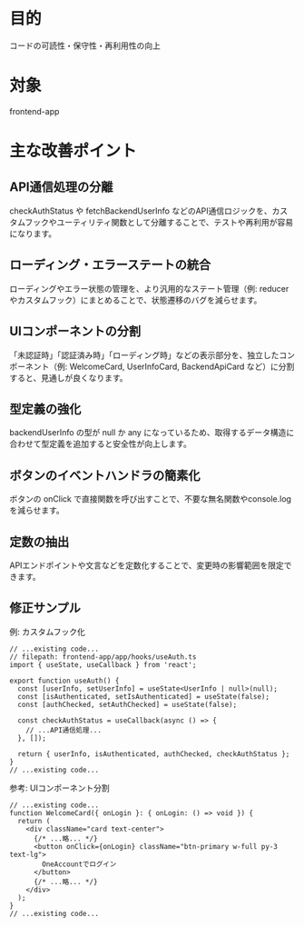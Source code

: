 # 目的
コードの可読性・保守性・再利用性の向上

# 対象
frontend-app

# 主な改善ポイント

## API通信処理の分離
checkAuthStatus や fetchBackendUserInfo などのAPI通信ロジックを、カスタムフックやユーティリティ関数として分離することで、テストや再利用が容易になります。

## ローディング・エラーステートの統合
ローディングやエラー状態の管理を、より汎用的なステート管理（例: reducerやカスタムフック）にまとめることで、状態遷移のバグを減らせます。

## UIコンポーネントの分割
「未認証時」「認証済み時」「ローディング時」などの表示部分を、独立したコンポーネント（例: WelcomeCard, UserInfoCard, BackendApiCard など）に分割すると、見通しが良くなります。

## 型定義の強化
backendUserInfo の型が null か any になっているため、取得するデータ構造に合わせて型定義を追加すると安全性が向上します。

## ボタンのイベントハンドラの簡素化
ボタンの onClick で直接関数を呼び出すことで、不要な無名関数やconsole.logを減らせます。

## 定数の抽出
APIエンドポイントや文言などを定数化することで、変更時の影響範囲を限定できます。

## 修正サンプル
例: カスタムフック化
```
// ...existing code...
// filepath: frontend-app/app/hooks/useAuth.ts
import { useState, useCallback } from 'react';

export function useAuth() {
  const [userInfo, setUserInfo] = useState<UserInfo | null>(null);
  const [isAuthenticated, setIsAuthenticated] = useState(false);
  const [authChecked, setAuthChecked] = useState(false);

  const checkAuthStatus = useCallback(async () => {
    // ...API通信処理...
  }, []);

  return { userInfo, isAuthenticated, authChecked, checkAuthStatus };
}
// ...existing code...
```

参考: UIコンポーネント分割
```
// ...existing code...
function WelcomeCard({ onLogin }: { onLogin: () => void }) {
  return (
    <div className="card text-center">
      {/* ...略... */}
      <button onClick={onLogin} className="btn-primary w-full py-3 text-lg">
        OneAccountでログイン
      </button>
      {/* ...略... */}
    </div>
  );
}
// ...existing code...
```
